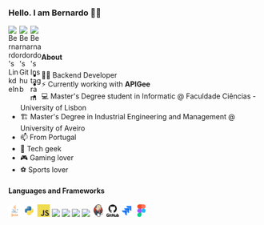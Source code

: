 ### Hello. I am Bernardo 🧑‍💻

<a href="https://www.linkedin.com/in/bernardo-simões/">
  <img align="left" alt="Bernardo's LinkdeIn" width="22px" src="https://svgshare.com/getbyhash/sha1-1SgcmpJ5dTScRG+O7dBvkVK4vT0=" />
</a>
<a href="https://github.com/bernardoosimoes">
  <img align="left" alt="Bernardo's Github" width="22px" src="https://svgshare.com/getbyhash/sha1-9/sua5CUwRPeE2nhDk0E9mvI8iY=" />
</a>
<a href="https://www.instagram.com/bernardoosimoes/">
  <img align="left" alt="Bernardo's Instagram" width="22px" src="https://svgshare.com/getbyhash/sha1-XC6soy1anvYp+2MGnaEHxExdQLw=" />
</a>

<br />
<br />

#### About

- 🧑‍💻 Backend Developer
- ⚡️ Currently working with **APIGee**
- 💻 Master's Degree student in Informatic @ Faculdade Ciências - University of Lisbon
- 🏗️ Master's Degree in Industrial Engineering and Management @ University of Aveiro
- 📫 From Portugal
- 💾 Tech geek
- 🎮 Gaming lover
- ⚽️ Sports lover




#### Languages and Frameworks
<code><img height="25" src="https://raw.githubusercontent.com/github/explore/80688e429a7d4ef2fca1e82350fe8e3517d3494d/topics/java/java.png"></code>
<code><img height="25" src="https://raw.githubusercontent.com/github/explore/80688e429a7d4ef2fca1e82350fe8e3517d3494d/topics/python/python.png"></code>
<code><img height="25" src="https://raw.githubusercontent.com/github/explore/80688e429a7d4ef2fca1e82350fe8e3517d3494d/topics/javascript/javascript.png"></code>
<code><img height="25" src="https://upload.wikimedia.org/wikipedia/commons/a/aa/Apigee_logo.svg"></code>
<code><img height="25" src="https://pluralsight2.imgix.net/paths/images/google-cloud-5a9656af80.png"></code>
<code><img height="25" src="https://uxwing.com/wp-content/themes/uxwing/download/brands-and-social-media/postman-icon.png"></code>
<code><img height="25" src="https://jmeter.apache.org/images/jmeter_square.svg"></code>
<code><img height="25" src="https://raw.githubusercontent.com/devicons/devicon/master/icons/jenkins/jenkins-original.svg"></code>
<code><img height="25" src="https://raw.githubusercontent.com/devicons/devicon/master/icons/github/github-original-wordmark.svg"></code>
<code><img height="25" src="https://raw.githubusercontent.com/devicons/devicon/master/icons/jira/jira-original.svg"></code>
<code><img height="25" src="https://raw.githubusercontent.com/devicons/devicon/master/icons/figma/figma-original.svg"></code>
